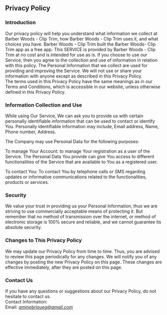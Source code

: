 Privacy Policy  
----------------

### Introduction  
Our privacy policy will help you understand what information we collect at Barber Woods - Clip Trim, how Barber Woods - Clip Trim uses it, and what choices you have.
Barber Woods - Clip Trim built the Barber Woods- Clip Trim app as a free app. This SERVICE is provided by Barber Woods - Clip Trim at no cost and is intended for use as is.
If you choose to use our Service, then you agree to the collection and use of information in  relation with this policy. The Personal Information that we collect are used for providing and improving the Service. We will not use or share your information with anyone except as described in this Privacy Policy.  
The terms used in this Privacy Policy have the same meanings as in our Terms and Conditions, which is accessible in our website, unless otherwise  defined in this Privacy Policy.

### Information Collection and Use  
While using Our Service, We can ask you to provide us with certain personally identifiable information that can be used to contact or identify You. Personally identifiable information may include, Email address, Name, Phone number, Address.

The Company may use Personal Data for the following purposes:

To manage Your Account: to manage Your registration as a user of the Service. The Personal Data You provide can give You access to different functionalities of the Service that are available to You as a registered user.

To contact You: To contact You by telephone calls or SMS regarding updates or informative communications related to the functionalities, products or services.

### Security  
We value your trust in providing us your Personal Information, thus we are striving to use commercially acceptable means of protecting it. But remember that no method of transmission over  the internet, or method of electronic storage is 100% secure and reliable, and we cannot guarantee its absolute security.  

### Changes to This Privacy Policy  
We may update our Privacy Policy from time to time. Thus, you are advised to review this page periodically for any changes. We will notify you of any changes by posting the new Privacy Policy on this page. These changes are effective immediately, after they are posted on this page.  

### Contact Us  
If you have any questions or suggestions about our Privacy Policy, do not hesitate to contact us.  
Contact Information:  
Email: *aminebrioueg@gmail.com*  
